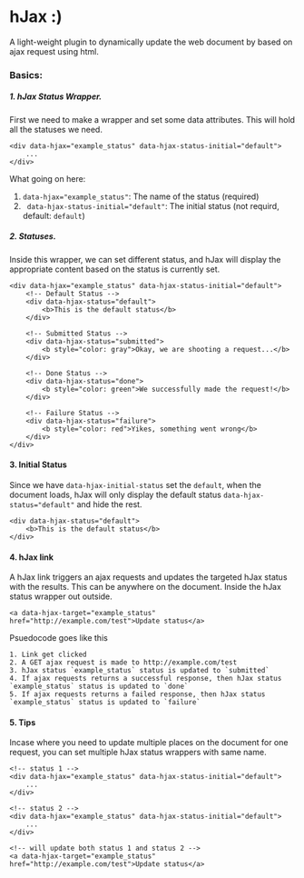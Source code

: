 # hJax :)
A light-weight plugin to dynamically update the web document by based on ajax request using html.

### Basics:
##### 1. hJax Status Wrapper.
First we need to make a wrapper and set some data attributes. This will hold all the statuses we need.

```
<div data-hjax="example_status" data-hjax-status-initial="default">
    ...
</div>
```

What going on here:
1. `data-hjax="example_status"`: The name of the status (required)
2. ` data-hjax-status-initial="default"`: The initial status (not requird, default: `default`)


##### 2. Statuses.
Inside this wrapper, we can set different status, and hJax will display the appropriate content based on the status is currently set.

```
<div data-hjax="example_status" data-hjax-status-initial="default">
    <!-- Default Status -->
    <div data-hjax-status="default">
        <b>This is the default status</b>
    </div>
    
    <!-- Submitted Status -->
    <div data-hjax-status="submitted">
        <b style="color: gray">Okay, we are shooting a request...</b>
    </div>
    
    <!-- Done Status -->
    <div data-hjax-status="done">
        <b style="color: green">We successfully made the request!</b>
    </div>
    
    <!-- Failure Status -->
    <div data-hjax-status="failure">
        <b style="color: red">Yikes, something went wrong</b>
    </div>
</div>
```

#### 3. Initial Status

Since we have `data-hjax-initial-status` set the `default`, when the document loads, hJax will only display the default status `data-hjax-status="default"` and hide the rest.

```
<div data-hjax-status="default">
    <b>This is the default status</b>
</div>
```

#### 4. hJax link
A hJax link triggers an ajax requests and updates the targeted hJax status with the results. This can  be anywhere on the document. Inside the hJax status wrapper out outside.

```
<a data-hjax-target="example_status" href="http://example.com/test">Update status</a>
```

Psuedocode goes like this
```
1. Link get clicked
2. A GET ajax request is made to http://example.com/test
3. hJax status `example_status` status is updated to `submitted`
4. If ajax requests returns a successful response, then hJax status `example_status` status is updated to `done` 
5. If ajax requests returns a failed response, then hJax status `example_status` status is updated to `failure` 
```

#### 5. Tips
Incase where you need to update multiple places on the document for one request, you can set multiple hJax status wrappers with same name.
```
<!-- status 1 -->
<div data-hjax="example_status" data-hjax-status-initial="default">
    ...
</div>

<!-- status 2 -->
<div data-hjax="example_status" data-hjax-status-initial="default">
    ...
</div>

<!-- will update both status 1 and status 2 -->
<a data-hjax-target="example_status" href="http://example.com/test">Update status</a>
```